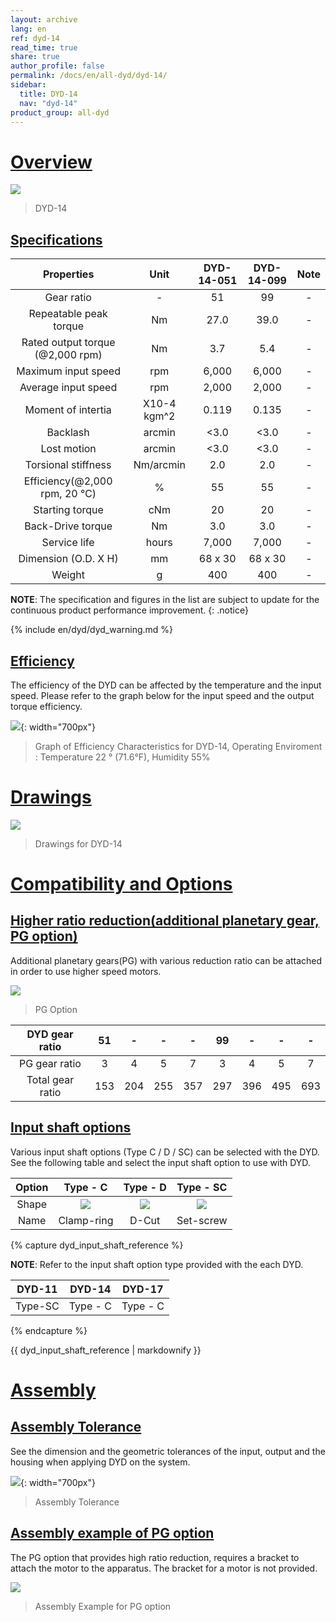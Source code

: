 ```yaml
---
layout: archive
lang: en
ref: dyd-14
read_time: true
share: true
author_profile: false
permalink: /docs/en/all-dyd/dyd-14/
sidebar:
  title: DYD-14
  nav: "dyd-14"
product_group: all-dyd
---
```


# [Overview](#overview)

![](/assets/images/dyd/dyd_14_product_image_01.png)

> DYD-14

## [Specifications](#specifications)

|             Properties             |    Unit     | DYD-14-051 | DYD-14-099 | Note |
|:----------------------------------:|:-----------:|:----------:|:----------:|:----:|
|             Gear ratio             |      -      |     51     |     99     |  -   |
|       Repeatable peak torque       |     Nm      |    27.0    |    39.0    |  -   |
| Rated output torque<br>(@2,000 rpm) |     Nm      |    3.7     |    5.4     |  -   |
|        Maximum input speed         |     rpm     |   6,000    |   6,000    |  -   |
|        Average input speed         |     rpm     |   2,000    |   2,000    |  -   |
|         Moment of intertia         | X10-4 kgm^2 |   0.119    |   0.135    |  -   |
|       Backlash     |   arcmin    |    <3.0    |    <3.0    |  -   |
|            Lost motion             |   arcmin    |    <3.0    |    <3.0    |  -   |
|        Torsional stiffness         |  Nm/arcmin  |    2.0     |    2.0     |  -   |
| Efficiency(@2,000 rpm, 20 &#8451;) |      %      |     55     |     55     |  -   |
|          Starting torque           |     cNm     |     20     |     20     |  -   |
|         Back-Drive torque          |     Nm      |    3.0     |    3.0     |  -   |
|            Service life            |    hours    |   7,000    |   7,000    |  -   |
|        Dimension (O.D. X H)        |     mm      |  68 x 30   |  68 x 30   |  -   |
|               Weight               |      g      |    400     |    400     |  -   |

**NOTE**: The specification and figures in the list are subject to update for the continuous product performance improvement.
{: .notice}

{% include en/dyd/dyd_warning.md %}

## [Efficiency](#efficiency)

The efficiency of the DYD can be affected by the temperature and the input speed. Please refer to the graph below for the input speed and the output torque efficiency.

![](/assets/images/dyd/dyd_14_efficiency.png){: width="700px"}

> Graph of Efficiency Characteristics for DYD-14, Operating Enviroment : Temperature 22 &deg; (71.6&deg;F), Humidity 55%

# [Drawings](#drawings)

![](/assets/images/dyd/dyd_14_drawings.png)

> Drawings for DYD-14 

# [Compatibility and Options](#compatibility-and-options)

## [Higher ratio reduction(additional planetary gear, PG option)](#higher-ratio-reductionadditional-planetary-gear-pg-option)

Additional planetary gears(PG) with various reduction ratio can be attached in order to use higher speed motors.

![](/assets/images/dyd/dyd_14_pg_option_01.png)

> PG Option

|  DYD gear ratio  | 51  |  -  |  -  |  -  | 99  |  -  |  -  |  -  |
|:----------------:|:---:|:---:|:---:|:---:|:---:|:---:|:---:|:---:|
|  PG gear ratio   |  3  |  4  |  5  |  7  |  3  |  4  |  5  |  7  |
| Total gear ratio | 153 | 204 | 255 | 357 | 297 | 396 | 495 | 693 |

## [Input shaft options](#input-shaft-options)

Various input shaft options (Type C / D / SC) can be selected with the DYD. See the following table and select the input shaft option to use with DYD. 

| Option |                   Type - C                    |               Type - D                |                 Type - SC                 |
|:------:|:---------------------------------------------:|:-------------------------------------:|:-----------------------------------------:|
| Shape  | ![](/assets/images/dyd/dyd_clamp_ring_01.png) | ![](/assets/images/dyd/dyd_d_cut.png) | ![](/assets/images/dyd/dyd_set_screw.png) |
|  Name  |                  Clamp-ring                   |                 D-Cut                 |                 Set-screw                 |

{% capture dyd_input_shaft_reference %}

**NOTE**: Refer to the input shaft option type provided with the each DYD.

| DYD-11  |  DYD-14  |  DYD-17  |
|:-------:|:--------:|:--------:|
| Type-SC | Type - C | Type - C |

{% endcapture %}

<div class="notice">{{ dyd_input_shaft_reference | markdownify }}</div>

# [Assembly](#assembly)

## [Assembly Tolerance](#assembly-tolerance)

See the dimension and the geometric tolerances of the input, output and the housing when applying DYD on the system.

![](/assets/images/dyd/dyd_14_assembly_tollerance_01.png){: width="700px"}

> Assembly Tolerance

## [Assembly example of PG option](#assembly-example-of-pg-option)

The PG option that provides high ratio reduction, requires a bracket to attach the motor to the apparatus. The bracket for a motor is not provided.

![](/assets/images/dyd/dyd_14_pg_option_assembly_01.png)

> Assembly Example for PG option
